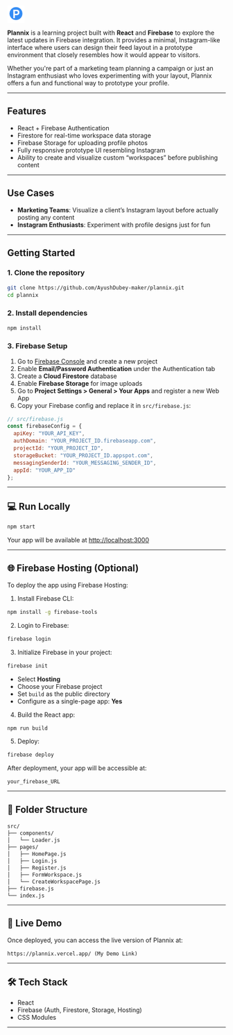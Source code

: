 <p align="left">
  <img src="./public/plannix-favicon.png" width="40" height="40" style="vertical-align: middle;" />
</p>

**Plannix** is a learning project built with **React** and **Firebase** to explore the latest updates in Firebase integration. It provides a minimal, Instagram-like interface where users can design their feed layout in a prototype environment that closely resembles how it would appear to visitors.

Whether you're part of a marketing team planning a campaign or just an Instagram enthusiast who loves experimenting with your layout, Plannix offers a fun and functional way to prototype your profile.

---

## Features

- React + Firebase Authentication  
- Firestore for real-time workspace data storage  
- Firebase Storage for uploading profile photos  
- Fully responsive prototype UI resembling Instagram  
- Ability to create and visualize custom “workspaces” before publishing content  

---

## Use Cases

- **Marketing Teams**: Visualize a client’s Instagram layout before actually posting any content  
- **Instagram Enthusiasts**: Experiment with profile designs just for fun  

---

## Getting Started

### 1. Clone the repository

```bash
git clone https://github.com/AyushDubey-maker/plannix.git
cd plannix
```

### 2. Install dependencies

```bash
npm install
```

### 3. Firebase Setup

1. Go to [Firebase Console](https://console.firebase.google.com/) and create a new project  
2. Enable **Email/Password Authentication** under the Authentication tab  
3. Create a **Cloud Firestore** database  
4. Enable **Firebase Storage** for image uploads  
5. Go to **Project Settings > General > Your Apps** and register a new Web App  
6. Copy your Firebase config and replace it in `src/firebase.js`:

```js
// src/firebase.js
const firebaseConfig = {
  apiKey: "YOUR_API_KEY",
  authDomain: "YOUR_PROJECT_ID.firebaseapp.com",
  projectId: "YOUR_PROJECT_ID",
  storageBucket: "YOUR_PROJECT_ID.appspot.com",
  messagingSenderId: "YOUR_MESSAGING_SENDER_ID",
  appId: "YOUR_APP_ID"
};
```

---

## 💻 Run Locally

```bash
npm start
```

Your app will be available at [http://localhost:3000](http://localhost:3000)

---

## 🌐 Firebase Hosting (Optional)

To deploy the app using Firebase Hosting:

1. Install Firebase CLI:

```bash
npm install -g firebase-tools
```

2. Login to Firebase:

```bash
firebase login
```

3. Initialize Firebase in your project:

```bash
firebase init
```

- Select **Hosting**  
- Choose your Firebase project  
- Set `build` as the public directory  
- Configure as a single-page app: **Yes**  

4. Build the React app:

```bash
npm run build
```

5. Deploy:

```bash
firebase deploy
```

After deployment, your app will be accessible at:

```
your_firebase_URL
```

---

## 📁 Folder Structure

```
src/
├── components/
│   └── Loader.js
├── pages/
│   ├── HomePage.js
│   ├── Login.js
│   ├── Register.js
│   ├── FormWorkspace.js
│   └── CreateWorkspacePage.js
├── firebase.js
└── index.js
```

---

## 📸 Live Demo

Once deployed, you can access the live version of Plannix at:

```
https://plannix.vercel.app/ (My Demo Link)
```

---

## 🛠 Tech Stack

- React  
- Firebase (Auth, Firestore, Storage, Hosting)  
- CSS Modules  

---


